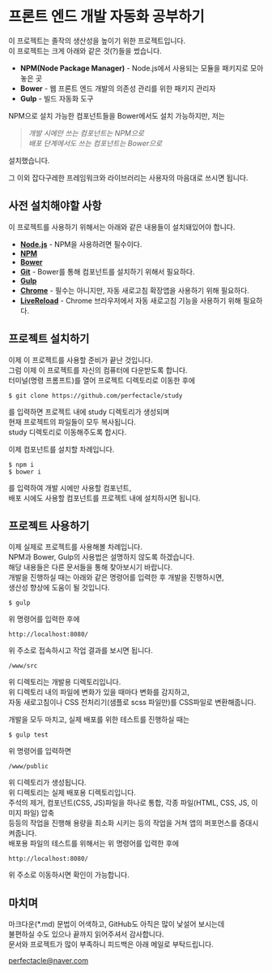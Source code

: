 # 프론트 엔드 개발 자동화 공부하기
이 프로젝트는 졸작의 생산성을 높이기 위한 프로젝트입니다.  
이 프로젝트는 크게 아래와 같은 것(?)들을 썼습니다.

* **NPM(Node Package Manager)** - Node.js에서 사용되는 모듈을 패키지로 모아놓은 곳
* **Bower** - 웹 프론트 엔드 개발의 의존성 관리를 위한 패키지 관리자
* **Gulp** - 빌드 자동화 도구

NPM으로 설치 가능한 컴포넌트들을 Bower에서도 설치 가능하지만, 저는

> *개발 시에만 쓰는 컴포넌트는 NPM으로*  
> *배포 단계에서도 쓰는 컴포넌트는 Bower으로*

설치했습니다.

그 이외 잡다구레한 프레임워크와 라이브러리는 사용자의 마음대로 쓰시면 됩니다.

## 사전 설치해야할 사항
이 프로젝트를 사용하기 위해서는 아래와 같은 내용들이 설치돼있어야 합니다.

* **[Node.js](https://nodejs.org/ko/ "Node.js 공식 홈페이지")** - NPM을 사용하려면 필수이다.
* **[NPM](https://docs.npmjs.com/getting-started/installing-node#updating-npm "NPM Getting Started 문서")**
* **[Bower](https://bower.io/#install-bower "Bower 공식 사이트")**
* **[Git](https://git-scm.com/download/ "Git 다운로드 페이지")** - Bower를 통해 컴포넌트를 설치하기 위해서 필요하다.
* **[Gulp](https://github.com/gulpjs/gulp/blob/master/docs/getting-started.md#getting-started "Gulp Getting Started 문서")**
* **[Chrome](https://www.google.com/chrome/browser/desktop/index.html "Google Chrome 브라우저 홈페이지")** - 필수는 아니지만, 자동 새로고침 확장앱을 사용하기 위해 필요하다.
* **[LiveReload](https://chrome.google.com/webstore/detail/livereload/jnihajbhpnppcggbcgedagnkighmdlei "LiveReload 확장앱 설치 페이지")** - Chrome 브라우저에서 자동 새로고침 기능을 사용하기 위해 필요하다.

## 프로젝트 설치하기
이제 이 프로젝트를 사용할 준비가 끝난 것입니다.  
그럼 이제 이 프로젝트를 자신의 컴퓨터에 다운받도록 합니다.  
터미널(명령 프롬프트)를 열어 프로젝트 디렉토리로 이동한 후에

`$ git clone https://github.com/perfectacle/study`

를 입력하면 프로젝트 내에 study 디렉토리가 생성되며  
현재 프로젝트의 파일들이 모두 복사됩니다.  
study 디렉토리로 이동해주도록 합시다.

이제 컴포넌트를 설치할 차례입니다.

`$ npm i`  
`$ bower i`

를 입력하여 개발 시에만 사용할 컴포넌트,  
배포 시에도 사용할 컴포넌트를 프로젝트 내에 설치하시면 됩니다.

## 프로젝트 사용하기
이제 실제로 프로젝트를 사용해볼 차례입니다.  
NPM과 Bower, Gulp의 사용법은 설명하지 않도록 하겠습니다.  
해당 내용들은 다른 문서들을 통해 찾아보시기 바랍니다.  
개발을 진행하실 때는 아래와 같은 명령어를 입력한 후 개발을 진행하시면,  
생산성 향상에 도움이 될 것입니다.

`$ gulp `
 
위 명령어를 입력한 후에

`http://localhost:8080/`

위 주소로 접속하시고 작업 결과를 보시면 됩니다.  

`/www/src`

위 디렉토리는 개발용 디렉토리입니다.  
위 디렉토리 내의 파일에 변화가 있을 때마다 변화를 감지하고,  
자동 새로고침이나 CSS 전처리기(샘플로 scss 파일만)를 CSS파일로 변환해줍니다.

개발을 모두 마치고, 실제 배포를 위한 테스트를 진행하실 때는

`$ gulp test`

위 명령어를 입력하면

`/www/public`

위 디렉토리가 생성됩니다.  
위 디렉토리는 실제 배포용 디렉토리입니다.  
주석의 제거, 컴포넌트(CSS, JS)파일을 하나로 통합, 각종 파일(HTML, CSS, JS, 이미지 파일) 압축  
등등의 작업을 진행해 용량을 최소화 시키는 등의 작업을 거쳐 앱의 퍼포먼스를 증대시켜줍니다.  
배포용 파일의 테스트를 위해서는 위 명령어를 입력한 후에

`http://localhost:8080/`

위 주소로 이동하시면 확인이 가능합니다.

## 마치며

마크다운(*.md) 문법이 어색하고, GitHub도 아직은 많이 낯설어 보시는데  
불편하실 수도 있으나 끝까지 읽어주셔서 감사합니다.  
문서와 프로젝트가 많이 부족하니 피드백은 아래 메일로 부탁드립니다.

<perfectacle@naver.com>
